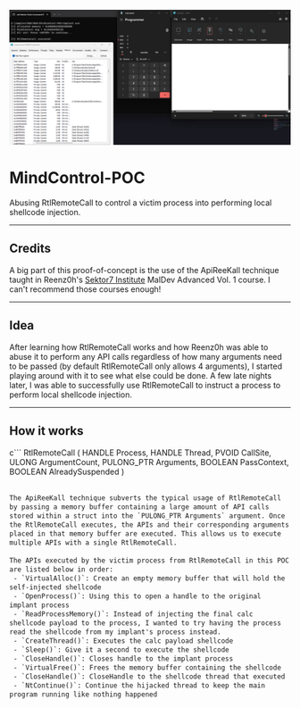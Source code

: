 ![MindControl](Screenshots/mindcontrol.png)

# MindControl-POC
Abusing RtlRemoteCall to control a victim process into performing local shellcode injection.

---

## Credits
A big part of this proof-of-concept is the use of the ApiReeKall technique taught in Reenz0h's [Sektor7 Institute](https://institute.sektor7.net/) MalDev Advanced Vol. 1 course. I can't recommend those courses enough!

---
## Idea
After learning how RtlRemoteCall works and how Reenz0h was able to abuse it to perform any API calls regardless of how many arguments need to be passed (by default RtlRemoteCall only allows 4 arguments), I started playing around with it to see what else could be done. A few late nights later, I was able to successfully use RtlRemoteCall to instruct a process to perform local shellcode injection.

---

## How it works

c```
RtlRemoteCall (
    HANDLE Process,
    HANDLE Thread,
    PVOID CallSite,
    ULONG ArgumentCount,
    PULONG_PTR Arguments,
    BOOLEAN PassContext,
    BOOLEAN AlreadySuspended
    )
```

The ApiReeKall technique subverts the typical usage of RtlRemoteCall by passing a memory buffer containing a large amount of API calls stored within a struct into the `PULONG_PTR Arguments` argument. Once the RtlRemoteCall executes, the APIs and their corresponding arguments placed in that memory buffer are executed. This allows us to execute multiple APIs with a single RtlRemoteCall.

The APIs executed by the victim process from RtlRemoteCall in this POC are listed below in order:
 - `VirtualAlloc()`: Create an empty memory buffer that will hold the self-injected shellcode
 - `OpenProcess()`: Using this to open a handle to the original implant process
 - `ReadProcessMemory()`: Instead of injecting the final calc shellcode payload to the process, I wanted to try having the process read the shellcode from my implant's process instead.
 - `CreateThread()`: Executes the calc payload shellcode
 - `Sleep()`: Give it a second to execute the shellcode
 - `CloseHandle()`: Closes handle to the implant process
 - `VirtualFree()`: Frees the memory buffer containing the shellcode
 - `CloseHandle()`: CloseHandle to the shellcode thread that executed
 - `NtContinue()`: Continue the hijacked thread to keep the main program running like nothing happened
